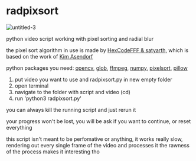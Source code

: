 # radpixsort

![untitled-3](https://user-images.githubusercontent.com/40233850/232833562-82207b7e-3e50-4853-bc32-b461dad51dc9.gif)

python video script working with pixel sorting and radial blur

the pixel sort algorithm in use is made by [HexCodeFFF & satyarth](https://github.com/satyarth/pixelsort), which is based on the work of [Kim Asendorf](https://kimasendorf.com/)

python packages you need:
[opencv](https://pypi.org/project/opencv-python/), [glob](https://pypi.org/project/glob2/), [ffmpeg](https://pypi.org/project/ffmpeg-python/), [numpy](https://pypi.org/project/numpy/), [pixelsort](https://pypi.org/project/pixelsort/), [pillow](https://pypi.org/project/Pillow/)

1. put video you want to use and radpixsort.py in new empty folder
2. open terminal
3. navigate to the folder with script and video (cd)
4. run 'python3 radpixsort.py'

you can always kill the running script and just rerun it

your progress won't be lost, you will be ask if you want to continue, or reset everything

this script isn't meant to be perfomative or anything, it works really slow, rendering out every single frame of the video and processes it
the rawness of the process makes it interesting tho
